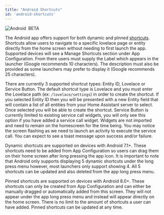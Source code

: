 ```yaml
---
title: "Android Shortcuts"
id: 'android-shortcuts'
---
```


![Android](/assets/android.svg) &nbsp;<span class="beta">BETA</span><br />

The Android app offers support for both dynamic and pinned [shortcuts](https://developer.android.com/guide/topics/ui/shortcuts). Shortcuts allow users to navigate to a specific lovelace page or entity directly from the home screen without needing to first launch the app. Supported devices will see a Manage Shortcuts section under App Configuration. From there users must supply the Label which appears in the launcher (Google recommends 10 characters). The description must also be provided as some launchers may prefer to display it (Google recommends 25 characters).

There are currently 3 supported shortcut types: Entity ID, Lovelace or Service Button. The default shortcut type is Lovelace and you must enter the Lovelace path (ex: `/lovelace/settings`) in order to create the shortcut. If you selected Entity ID then you will be presented with a new Entity field that will contain a list of all entities from your Home Assistant server to select. Once selected you will be able to create the shortcut. Service Button is currently limited to existing service call widgets, you will only see this option if you have added a service call widget. Widgets are not imported and need to remain on the homescreen for the time being. You may notice the screen flashing as we need to launch an activity to execute the service call. You can expect to see a toast message upon success and/or failure.

Dynamic shortcuts are supported on devices with Android 7.1+. These shortcuts need to be added from App Configuration so users can drag them on their home screen after long pressing the app icon. It is important to note that Android only supports displaying 5 dynamic shortcuts under the long press menu however, most launchers only support showing 4. All 5 shortcuts can be updated and also deleted from the app long press menu.

Pinned shortcuts are supported on devices with Android 8.0+. These shortcuts can only be created from App Configuration and can either be manually dragged or automatically added from this screen. They will not appear under the app long press menu and instead will appear directly on the home screen. There is no limit to the amount of shortcuts a user can have added. Pinned shortcuts can be updated at any time.

